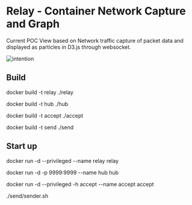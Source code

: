 
# Relay - Container Network Capture and Graph


Current POC View based on Network traffic capture of packet data and displayed as particles in D3.js through websocket.


![intention](https://stash.aexp.com/stash/users/cholzing/repos/relay_poc/raw/slides/images/relay_hub_many1.gif)




## Build

docker build -t relay ./relay

docker build -t hub ./hub

docker build -t accept ./accept

docker build -t send ./send



## Start up

docker run -d --privileged --name relay relay

docker run -d -p 9999:9999 --name hub hub

docker run -d --privileged -h accept --name accept accept 

./send/sender.sh
